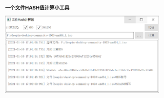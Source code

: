 ### 一个文件HASH值计算小工具

![2021-01-10_170228.png](https://github.com/gcmwhite/HashCalculator/blob/master/printscreen/2021-01-10_170228.png?raw=true)
